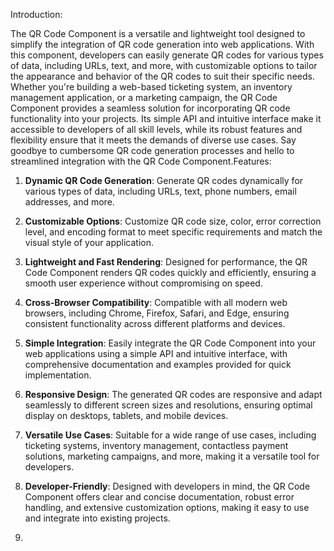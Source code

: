 Introduction:

The QR Code Component is a versatile and lightweight tool designed to simplify the integration of QR code generation into web applications. With this component, developers can easily generate QR codes for various types of data, including URLs, text, and more, with customizable options to tailor the appearance and behavior of the QR codes to suit their specific needs. Whether you're building a web-based ticketing system, an inventory management application, or a marketing campaign, the QR Code Component provides a seamless solution for incorporating QR code functionality into your projects. Its simple API and intuitive interface make it accessible to developers of all skill levels, while its robust features and flexibility ensure that it meets the demands of diverse use cases. Say goodbye to cumbersome QR code generation processes and hello to streamlined integration with the QR Code Component.Features:

1. **Dynamic QR Code Generation**: Generate QR codes dynamically for various types of data, including URLs, text, phone numbers, email addresses, and more.

2. **Customizable Options**: Customize QR code size, color, error correction level, and encoding format to meet specific requirements and match the visual style of your application.

3. **Lightweight and Fast Rendering**: Designed for performance, the QR Code Component renders QR codes quickly and efficiently, ensuring a smooth user experience without compromising on speed.

4. **Cross-Browser Compatibility**: Compatible with all modern web browsers, including Chrome, Firefox, Safari, and Edge, ensuring consistent functionality across different platforms and devices.

5. **Simple Integration**: Easily integrate the QR Code Component into your web applications using a simple API and intuitive interface, with comprehensive documentation and examples provided for quick implementation.

6. **Responsive Design**: The generated QR codes are responsive and adapt seamlessly to different screen sizes and resolutions, ensuring optimal display on desktops, tablets, and mobile devices.

7. **Versatile Use Cases**: Suitable for a wide range of use cases, including ticketing systems, inventory management, contactless payment solutions, marketing campaigns, and more, making it a versatile tool for developers.

8. **Developer-Friendly**: Designed with developers in mind, the QR Code Component offers clear and concise documentation, robust error handling, and extensive customization options, making it easy to use and integrate into existing projects.

9.  
